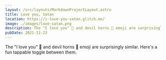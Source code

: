 ```yaml
---
layout: /src/layouts/MarkdownProjectLayout.astro
title: Love you, Satan
location: https://i-love-you-satan.glitch.me/
image: ./images/love-satan.png
description: The "I love you" 🤟 and devil horns 🤘 emoji are surprisingly similar. Here's a fun tappable toggle between them.
pubDate: 2021-11-23
---
```

The "I love you" 🤟 and devil horns 🤘 emoji are surprisingly similar. Here's a fun tappable toggle between them.